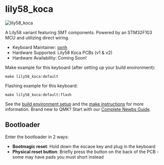 # lily58_koca

![lily58_koca](https://imgur.com/a/lily58-koca-pcb-Tdd002a)

A Lily58 variant featuring SMT components. Powered by an STM32F103 MCU and utilizing direct wiring.

* Keyboard Maintainer: [oxnh](https://github.com/Hardware7253)
* Hardware Supported: Lily58 Koca PCBs (v1 & v2) 
* Hardware Availability: Coming Soon!

Make example for this keyboard (after setting up your build environment):

    make lily58_koca:default

Flashing example for this keyboard:

    make lily58_koca:default:flash

See the [build environment setup](https://docs.qmk.fm/#/getting_started_build_tools) and the [make instructions](https://docs.qmk.fm/#/getting_started_make_guide) for more information. Brand new to QMK? Start with our [Complete Newbs Guide](https://docs.qmk.fm/#/newbs).

## Bootloader

Enter the bootloader in 2 ways:

* **Bootmagic reset**: Hold down the escaoe key and plug in the keyboard
* **Physical reset button**: Briefly press the button on the back of the PCB - some may have pads you must short instead
